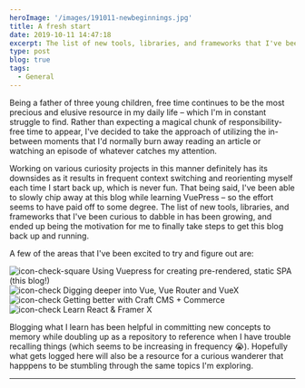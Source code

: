 ```yaml
---
heroImage: '/images/191011-newbeginnings.jpg'
title: A fresh start
date: 2019-10-11 14:47:18
excerpt: The list of new tools, libraries, and frameworks that I've been curious to dabble in has been growing, and ended up being the motivation for me to finally take steps to get this blog back up and running.
type: post
blog: true
tags:
  - General
---
```


Being a father of three young children, free time continues to be the most precious and elusive resource in my daily life – which I'm in constant struggle to find. Rather than expecting a magical chunk of responsibility-free time to appear, I've decided to take the approach of utilizing the in-between moments that I'd normally burn away reading an article or watching an episode of whatever catches my attention.

Working on various curiosity projects in this manner definitely has its downsides as it results in frequent context switching and reorienting myself each time I start back up, which is never fun. That being said, I've been able to slowly chip away at this blog while learning VuePress –  so the effort seems to have paid off to some degree. The list of new tools, libraries, and frameworks that I've been curious to dabble in has been growing, and ended up being the motivation for me to finally take steps to get this blog back up and running.

A few of the areas that I've been excited to try and figure out are:

<span class="md-icon">![icon-check-square](/images/icons/check-square.svg)</span> Using Vuepress for creating pre-rendered, static SPA (this blog!)<br>
<span class="md-icon">![icon-check](/images/icons/square.svg)</span> Digging deeper into Vue, Vue Router and VueX<br>
<span class="md-icon">![icon-check](/images/icons/square.svg)</span> Getting better with Craft CMS + Commerce<br>
<span class="md-icon">![icon-check](/images/icons/square.svg)</span> Learn React & Framer X<br>

Blogging what I learn has been helpful in committing new concepts to memory while doubling up as a repository to reference when I have trouble recalling things (which seems to be increasing in frequency &#128557;). Hopefully what gets logged here will also be a resource for a curious wanderer that happpens to be stumbling through the same topics I'm exploring.

<hr>

<CurrentlyReading 
  title="Nonviolent Communication"
  author="Marshall Rosenberg"
  cover="https://images-na.ssl-images-amazon.com/images/I/51MhjeI1bcL._SX332_BO1,204,203,200_.jpg"
  excerpt="A communication and conflict-resolution process developed by the psychologist Marshall Rosenberg. The book focuses on how to express ourselves in a way that inspires empathy in others, and how to listen to them empathically in turn."
/>